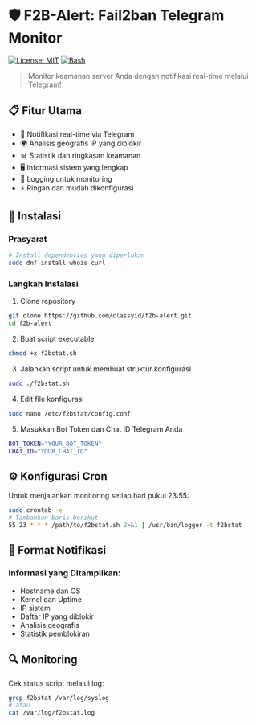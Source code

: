 # 🛡️ F2B-Alert: Fail2ban Telegram Monitor

[![License: MIT](https://img.shields.io/badge/License-MIT-yellow.svg)](https://opensource.org/licenses/MIT)
[![Bash](https://img.shields.io/badge/Made%20with-Bash-1f425f.svg)](https://www.gnu.org/software/bash/)

> Monitor keamanan server Anda dengan notifikasi real-time melalui Telegram!

## 📋 Fitur Utama
- 🔔 Notifikasi real-time via Telegram
- 🌍 Analisis geografis IP yang diblokir
- 📊 Statistik dan ringkasan keamanan
- 🖥️ Informasi sistem yang lengkap
- 📝 Logging untuk monitoring
- ⚡ Ringan dan mudah dikonfigurasi

## 🚀 Instalasi

### Prasyarat
```bash
# Install dependencies yang diperlukan
sudo dnf install whois curl
```

### Langkah Instalasi
1. Clone repository
```bash
git clone https://github.com/classyid/f2b-alert.git
cd f2b-alert
```

2. Buat script executable
```bash
chmod +x f2bstat.sh
```

3. Jalankan script untuk membuat struktur konfigurasi
```bash
sudo ./f2bstat.sh
```

4. Edit file konfigurasi
```bash
sudo nano /etc/f2bstat/config.conf
```

5. Masukkan Bot Token dan Chat ID Telegram Anda
```bash
BOT_TOKEN="YOUR_BOT_TOKEN"
CHAT_ID="YOUR_CHAT_ID"
```

## ⚙️ Konfigurasi Cron
Untuk menjalankan monitoring setiap hari pukul 23:55:
```bash
sudo crontab -e
# Tambahkan baris berikut
55 23 * * * /path/to/f2bstat.sh 2>&1 | /usr/bin/logger -t f2bstat
```

## 📱 Format Notifikasi
### Informasi yang Ditampilkan:
- Hostname dan OS
- Kernel dan Uptime
- IP sistem
- Daftar IP yang diblokir
- Analisis geografis
- Statistik pemblokiran

## 🔍 Monitoring
Cek status script melalui log:
```bash
grep f2bstat /var/log/syslog
# atau
cat /var/log/f2bstat.log
```
